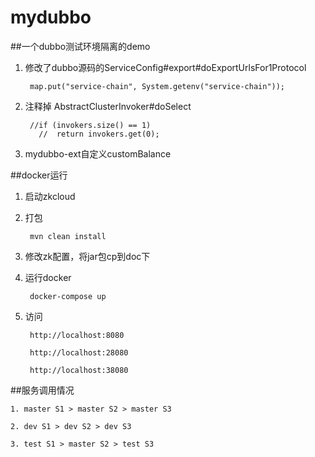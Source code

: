 # mydubbo

##一个dubbo测试环境隔离的demo

1. 修改了dubbo源码的ServiceConfig#export#doExportUrlsFor1Protocol
  
        map.put("service-chain", System.getenv("service-chain"));
   
2. 注释掉 AbstractClusterInvoker#doSelect

        //if (invokers.size() == 1)
          //  return invokers.get(0);
            
3. mydubbo-ext自定义customBalance


##docker运行
1. 启动zkcloud
2. 打包
    
        mvn clean install

3. 修改zk配置，将jar包cp到doc下
4. 运行docker

        docker-compose up
        
5. 访问

        http://localhost:8080
        
        http://localhost:28080
       
        http://localhost:38080
 
        
##服务调用情况

    1. master S1 > master S2 > master S3
    
    2. dev S1 > dev S2 > dev S3
    
    3. test S1 > master S2 > test S3
